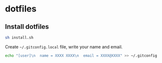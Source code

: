# dotfiles

## Install dotfiles

```bash
sh install.sh
```

Create `~/.gitconfig.local` file, write your name and email.

```bash
echo "[user]\n  name = XXXX XXXX\n  email = XXXX@XXXX" >> ~/.gitconfig.local
```
